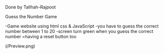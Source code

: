 Done by Tallhah-Rajpoot

Guess the Number Game

-Game website using html css & JavaScript
-you have to guess the correct number between 1 to 20 
-screen turn green when you guess the correct number
=having a reset button too

(/Preview.png)